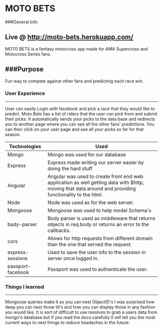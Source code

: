 # MOTO BETS
###General Info

Live @ http://moto-bets.herokuapp.com/
-------------------------------------------
MOTO BETS is a fantasy motocross app made for AMA Supercross and Motocross Series fans.

###Purpose
-------------------------------------------
Fun way to compete against other fans and predicting each race win.

### User Experience
-------------------------------------------
User can easily Login with facebook and pick a race that they would like to predict. Moto Bets has a list of riders that the user can pick from and submit their picks. It automatically sends your picks to the data base and redirects you to another page where you can see all the other fans' predictions. You can then click on your user page and see all your picks so far for that season.

|Technologies|Used|
|-------|-------|
|Mongo|Mongo was used for our database|
|Express|Express made writing our server easier by doing the hard stuff|
|Angular|Angular was used to create front end web application as well getting data with $http, moving that data around and providing functionality to the html.|
|Node|Node was used as for the web server.|
|Mongoose|Mongoose was used to help model Schema's|
|bady-parser|Body parser is used as middleware that returns objects in req.body or returns an error to the callbacks.|
|cors|Allows for http requests from different domain than the one that served the request.|
|express-sessions|Used to save the user info to the session in server once logged in.|
|passport-facebook|Passport was used to authenticate the user.|

### Things I learned
-------------------------------------------
Mongoose queries make it so you can nest ObjectID's I was surprised how deep you can nest those Id's and how you can display those in any fashion you would like. It is sort of difficult to use resolves to grab a users data from mongo's database but if you read the docs carefully it will tell you the most current ways to nest things to reduce headaches in the future.
